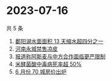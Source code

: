 # 2023-07-16

共 5 条

<!-- BEGIN -->
<!-- 最后更新时间 Sun Jul 16 2023 18:07:47 GMT+0800 (China Standard Time) -->

1. [鄱阳湖水面面积 13 天缩水超四分之一](https://www.zhihu.com/search?q=%E9%84%B1%E9%98%B3%E6%B9%96%E6%B0%B4%E9%9D%A2%E9%9D%A2%E7%A7%AF%2013%20%E5%A4%A9%E7%BC%A9%E6%B0%B4%E8%B6%85%E5%9B%9B%E5%88%86%E4%B9%8B%E4%B8%80)
1. [河南永城禁售凉皮](https://www.zhihu.com/search?q=%E6%B2%B3%E5%8D%97%E6%B0%B8%E5%9F%8E%E7%A6%81%E5%94%AE%E5%87%89%E7%9A%AE)
1. [报道称阿斯麦与中方合作面临更严限制](https://www.zhihu.com/search?q=%E6%8A%A5%E9%81%93%E7%A7%B0%E9%98%BF%E6%96%AF%E9%BA%A6%E4%B8%8E%E4%B8%AD%E6%96%B9%E5%90%88%E4%BD%9C%E9%9D%A2%E4%B8%B4%E6%9B%B4%E4%B8%A5%E9%99%90%E5%88%B6)
1. [米酵菌酸中毒病死率超 50%](https://www.zhihu.com/search?q=%E7%B1%B3%E9%85%B5%E8%8F%8C%E9%85%B8%E4%B8%AD%E6%AF%92%E7%97%85%E6%AD%BB%E7%8E%87%E8%B6%85%2050%25)
1. [6 月份 70 城房价出炉](https://www.zhihu.com/search?q=6%20%E6%9C%88%E4%BB%BD%2070%20%E5%9F%8E%E6%88%BF%E4%BB%B7%E5%87%BA%E7%82%89)

<!-- END -->
